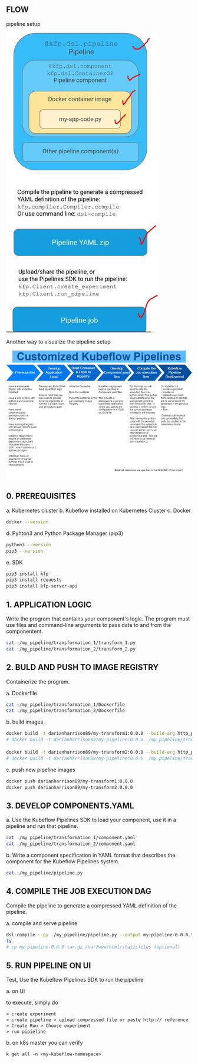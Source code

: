 
## FLOW

 pipeline setup

 ![Alt Text](./docs/pipeline.jpg)


 Another way to visualize the pipeline setup

 ![Alt Text](./docs/kubeflow.png)


## 0. PREREQUISITES

a. Kubernetes cluster
b. Kubeflow installed on Kubernetes Cluster
c. Docker
```bash
docker --version
```
d. Pyhton3 and Python Package Manager (pip3)
```bash
python3 --version
pip3 --version
```
e. SDK
```bash
pip3 install kfp
pip3 install requests
pip3 install kfp-server-api 
```

## 1. APPLICATION LOGIC

Write the program that contains your component's logic. The program must use files and command-line arguments to pass data to and from the componentent. 

```bash
cat ./my_pipeline/transformation_1/transform_1.py
cat ./my_pipeline/transformation_2/transform_2.py
```

## 2. BULD AND PUSH TO IMAGE REGISTRY

Containerize the program.

a. Dockerfile
```bash
cat ./my_pipeline/transformation_1/Dockerfile
cat ./my_pipeline/transformation_2/Dockerfile
```

b. build images
```bash
docker build -t darianharrison89/my-transform1:0.0.0 --build-arg http_proxy=http://web-proxy.corp.hpecorp.net:8080 --build-arg HTTPS_PROXY=http://web-proxy.corp.hpecorp.net:8080 ./my_pipeline/transformation_1/
# docker build -t darianharrison89/my-pipeline:0.0.0 ./my_pipeline/transformation_1/

docker build -t darianharrison89/my-transform2:0.0.0 --build-arg http_proxy=http://web-proxy.corp.hpecorp.net:8080 --build-arg HTTPS_PROXY=http://web-proxy.corp.hpecorp.net:8080 ./my_pipeline/transformation_2/
# docker build -t darianharrison89/my-pipeline:0.0.0 ./my_pipeline/transformation_2/
```

c. push new pipeline images
```bash
docker push darianharrison89/my-transform1:0.0.0
docker push darianharrison89/my-transform2:0.0.0
```

## 3. DEVELOP COMPONENTS.YAML

a. Use the Kubeflow Pipelines SDK to load your component, use it in a pipeline and run that pipeline.

```bash
cat ./my_pipeline/transformation_1/component.yaml
cat ./my_pipeline/transformation_2/component.yaml
```

b.  Write a component specification in YAML format that describes the component for the Kubeflow Pipelines system.
```bash
cat ./my_pipeline/pipeline.py
```


## 4. COMPILE THE JOB EXECUTION DAG

Compile the pipeline to generate a compressed YAML definition of the pipeline. 

a. compile and serve pipeline
```bash
dsl-compile --py ./my_pipeline/pipeline.py --output my-pipeline-0.0.0.tar.gz
ls
# cp my-pipeline-0.0.0.tar.gz /var/www/html/staticfiles (optional)
```

## 5. RUN PIPELINE ON UI

Test, Use the Kubeflow Pipelines SDK to run the pipeline

a. on UI

to execute, simply do 
```
> create experiment
> create pipeline > upload compressed file or paste http:// reference
> Create Run > Choose experiment
> run pipieline
```

b. on k8s master you can verify
```
k get all -n <my-kubeflow-namespace>
```
